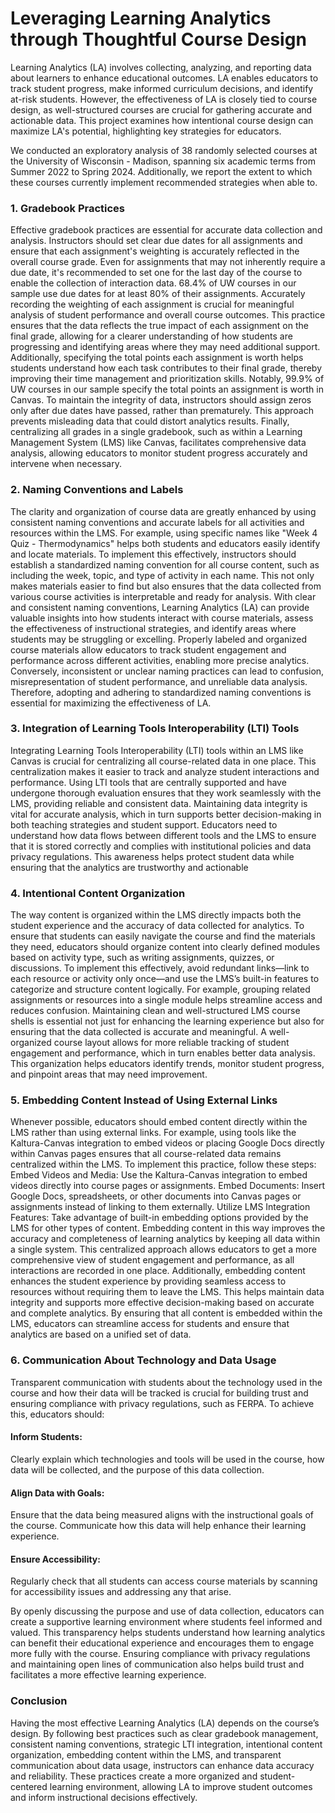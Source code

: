# Leveraging Learning Analytics through Thoughtful Course Design

Learning Analytics (LA) involves collecting, analyzing, and reporting data about learners to enhance educational outcomes. LA enables educators to track student progress, make informed curriculum decisions, and identify at-risk students. However, the effectiveness of LA is closely tied to course design, as well-structured courses are crucial for gathering accurate and actionable data. This project examines how intentional course design can maximize LA's potential, highlighting key strategies for educators.

We conducted an exploratory analysis of 38 randomly selected courses at the University of Wisconsin - Madison, spanning six academic terms from Summer 2022 to Spring 2024. Additionally, we report the extent to which these courses currently implement recommended strategies when able to.

### 1. Gradebook Practices

Effective gradebook practices are essential for accurate data collection and analysis. Instructors should set clear due dates for all assignments and ensure that each assignment's weighting is accurately reflected in the overall course grade. Even for assignments that may not inherently require a due date, it's recommended to set one for the last day of the course to enable the collection of interaction data. 68.4% of UW courses in our sample use due dates for at least 80% of their assignments.
Accurately recording the weighting of each assignment is crucial for meaningful analysis of student performance and overall course outcomes. This practice ensures that the data reflects the true impact of each assignment on the final grade, allowing for a clearer understanding of how students are progressing and identifying areas where they may need additional support. Additionally, specifying the total points each assignment is worth helps students understand how each task contributes to their final grade, thereby improving their time management and prioritization skills. Notably, 99.9% of UW courses in our sample specify the total points an assignment is worth in Canvas.
To maintain the integrity of data, instructors should assign zeros only after due dates have passed, rather than prematurely. This approach prevents misleading data that could distort analytics results. Finally, centralizing all grades in a single gradebook, such as within a Learning Management System (LMS) like Canvas, facilitates comprehensive data analysis, allowing educators to monitor student progress accurately and intervene when necessary.

### 2. Naming Conventions and Labels

The clarity and organization of course data are greatly enhanced by using consistent naming conventions and accurate labels for all activities and resources within the LMS. For example, using specific names like "Week 4 Quiz - Thermodynamics" helps both students and educators easily identify and locate materials.
To implement this effectively, instructors should establish a standardized naming convention for all course content, such as including the week, topic, and type of activity in each name. This not only makes materials easier to find but also ensures that the data collected from various course activities is interpretable and ready for analysis.
With clear and consistent naming conventions, Learning Analytics (LA) can provide valuable insights into how students interact with course materials, assess the effectiveness of instructional strategies, and identify areas where students may be struggling or excelling.
Properly labeled and organized course materials allow educators to track student engagement and performance across different activities, enabling more precise analytics. Conversely, inconsistent or unclear naming practices can lead to confusion, misrepresentation of student performance, and unreliable data analysis. Therefore, adopting and adhering to standardized naming conventions is essential for maximizing the effectiveness of LA.

### 3. Integration of Learning Tools Interoperability (LTI) Tools

Integrating Learning Tools Interoperability (LTI) tools within an LMS like Canvas is crucial for centralizing all course-related data in one place. This centralization makes it easier to track and analyze student interactions and performance. Using LTI tools that are centrally supported and have undergone thorough evaluation ensures that they work seamlessly with the LMS, providing reliable and consistent data.
Maintaining data integrity is vital for accurate analysis, which in turn supports better decision-making in both teaching strategies and student support. Educators need to understand how data flows between different tools and the LMS to ensure that it is stored correctly and complies with institutional policies and data privacy regulations. This awareness helps protect student data while ensuring that the analytics are trustworthy and actionable

### 4. Intentional Content Organization

The way content is organized within the LMS directly impacts both the student experience and the accuracy of data collected for analytics. To ensure that students can easily navigate the course and find the materials they need, educators should organize content into clearly defined modules based on activity type, such as writing assignments, quizzes, or discussions.
To implement this effectively, avoid redundant links—link to each resource or activity only once—and use the LMS’s built-in features to categorize and structure content logically. For example, grouping related assignments or resources into a single module helps streamline access and reduces confusion.
Maintaining clean and well-structured LMS course shells is essential not just for enhancing the learning experience but also for ensuring that the data collected is accurate and meaningful. A well-organized course layout allows for more reliable tracking of student engagement and performance, which in turn enables better data analysis. This organization helps educators identify trends, monitor student progress, and pinpoint areas that may need improvement.

### 5. Embedding Content Instead of Using External Links

Whenever possible, educators should embed content directly within the LMS rather than using external links. For example, using tools like the Kaltura-Canvas integration to embed videos or placing Google Docs directly within Canvas pages ensures that all course-related data remains centralized within the LMS.
To implement this practice, follow these steps:
Embed Videos and Media: Use the Kaltura-Canvas integration to embed videos directly into course pages or assignments.
Embed Documents: Insert Google Docs, spreadsheets, or other documents into Canvas pages or assignments instead of linking to them externally.
Utilize LMS Integration Features: Take advantage of built-in embedding options provided by the LMS for other types of content.
Embedding content in this way improves the accuracy and completeness of learning analytics by keeping all data within a single system. This centralized approach allows educators to get a more comprehensive view of student engagement and performance, as all interactions are recorded in one place.
Additionally, embedding content enhances the student experience by providing seamless access to resources without requiring them to leave the LMS. This helps maintain data integrity and supports more effective decision-making based on accurate and complete analytics. By ensuring that all content is embedded within the LMS, educators can streamline access for students and ensure that analytics are based on a unified set of data.

### 6. Communication About Technology and Data Usage

Transparent communication with students about the technology used in the course and how their data will be tracked is crucial for building trust and ensuring compliance with privacy regulations, such as FERPA. To achieve this, educators should:

#### Inform Students: 
Clearly explain which technologies and tools will be used in the course, how data will be collected, and the purpose of this data collection.
#### Align Data with Goals: 
Ensure that the data being measured aligns with the instructional goals of the course. Communicate how this data will help enhance their learning experience.
#### Ensure Accessibility: 
Regularly check that all students can access course materials by scanning for accessibility issues and addressing any that arise.

By openly discussing the purpose and use of data collection, educators can create a supportive learning environment where students feel informed and valued. This transparency helps students understand how learning analytics can benefit their educational experience and encourages them to engage more fully with the course. Ensuring compliance with privacy regulations and maintaining open lines of communication also helps build trust and facilitates a more effective learning experience.

### Conclusion

Having the most effective Learning Analytics (LA) depends on the course’s design. By following best practices such as clear gradebook management, consistent naming conventions, strategic LTI integration, intentional content organization, embedding content within the LMS, and transparent communication about data usage, instructors can enhance data accuracy and reliability. These practices create a more organized and student-centered learning environment, allowing LA to improve student outcomes and inform instructional decisions effectively.
